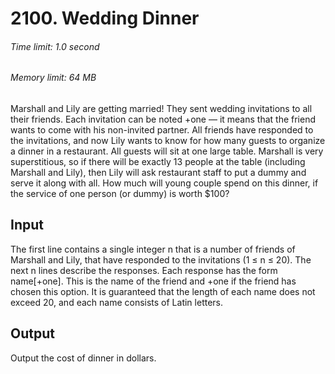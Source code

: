 # 2100. Wedding Dinner
###### Time limit: 1.0 second
###### Memory limit: 64 MB
Marshall and Lily are getting married! They sent wedding invitations to all their friends. Each invitation can be noted +one — it means that the friend wants to come with his non-invited partner. All friends have responded to the invitations, and now Lily wants to know for how many guests to organize a dinner in a restaurant. All guests will sit at one large table. Marshall is very superstitious, so if there will be exactly 13 people at the table (including Marshall and Lily), then Lily will ask restaurant staff to put a dummy and serve it along with all. How much will young couple spend on this dinner, if the service of one person (or dummy) is worth $100?
## Input
The first line contains a single integer n that is a number of friends of Marshall and Lily, that have responded to the invitations (1 ≤ n ≤ 20).
The next n lines describe the responses. Each response has the form name[+one]. This is the name of the friend and +one if the friend has chosen this option. It is guaranteed that the length of each name does not exceed 20, and each name consists of Latin letters.
## Output
Output the cost of dinner in dollars.

